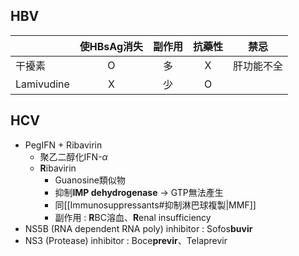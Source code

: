 ## HBV
|            | 使HBsAg消失 | 副作用 | 抗藥性 |    禁忌    |
|------------|:-----------:|:------:|:------:|:----------:|
| 干擾素     |      O      |   多   |    X   | 肝功能不全 |
| Lamivudine |      X      |   少   |    O   |            |
## HCV
- PegIFN + Ribavirin
	- 聚乙二醇化IFN-$\alpha$
	- **R**ibavirin
		- Guanosine類似物
		- 抑制**IMP dehydrogenase** -> GTP無法產生
		- 同[[Immunosuppressants#抑制淋巴球複製|MMF]]
		- 副作用 : **R**BC溶血、**R**enal insufficiency
- NS5B (RNA dependent RNA poly) inhibitor : Sofos**buvir**
- NS3 (Protease) inhibitor : Boce**previr**、Telaprevir